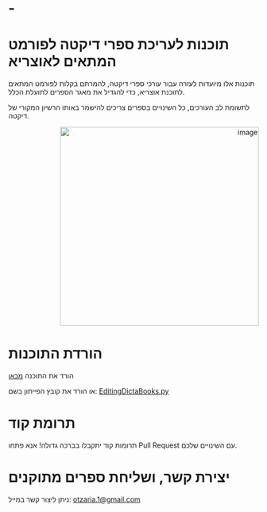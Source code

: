 # -
# תוכנות לעריכת ספרי דיקטה לפורמט המתאים לאוצריא

תוכנות אלו מיועדות לעזרה עבור עורכי ספרי דיקטה, להמרתם בקלות לפורמט המתאים לתוכנת אוצריא, כדי להגדיל את מאגר הספרים לתועלת הכלל.

לתשומת לב העורכים, כל השינויים בספרים צריכים להישמר באותו הרשיון המקורי של דיקטה.


<p align="right">
  <img src="https://github.com/user-attachments/assets/17c6f065-e453-40c2-ab5f-301347e6e38d" alt="image" width="400">
</p>


# הורדת התוכנות
<p>
  הורד את התוכנה <a href="https://github.com/YOSEFTT/EditingDictaBooks/releases">מכאן</a>
</p>
<p>
  או הורד את קובץ הפייתון בשם: <a href="https://github.com/YOSEFTT/EditingDictaBooks/blob/main/EditingDictaBooks.py">EditingDictaBooks.py</a>
</p>


# תרומת קוד
תרומות קוד יתקבלו בברכה גדולה! אנא פתחו Pull Request עם השינויים שלכם.

# יצירת קשר, ושליחת ספרים מתוקנים

ניתן ליצור קשר במייל: otzaria.1@gmail.com

